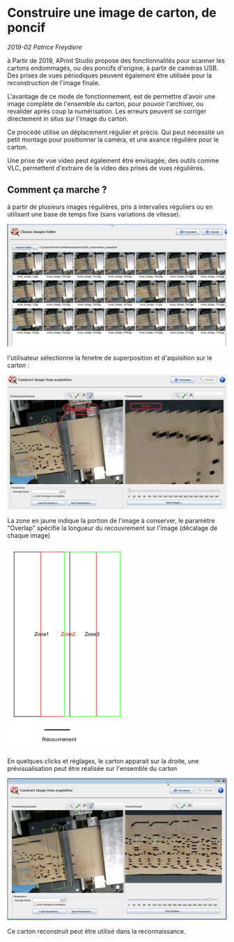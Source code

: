 # Construire une image de carton, de poncif

*2019-02 Patrice Freydiere*



à Partir de 2019, APrint Studio propose des fonctionnalités pour scanner les cartons endommagés, ou des poncifs d'origine,  à partir de caméras USB. Des prises de vues périodiques peuvent également être utilisée pour la reconstruction de l'image finale.

L'avantage de ce mode de fonctionnement, est de permettre d'avoir une image complète de l'ensemble du carton, pour pouvoir l'archiver, ou revalider après coup la numérisation. Les erreurs peuvent se corriger directement in situs sur l'image du carton.

Ce procédé utilise un déplacement régulier et précis. Qui peut nécessité un petit montage pour positionner la caméra, et une avance régulière pour le carton.

Une prise de vue video peut également être envisagée, des outils comme VLC, permettent d'extraire de la video des prises de vues régulières.



## Comment ça marche ?

à partir de plusieurs images régulières, pris à intervalles réguliers ou en utilisant une base de temps fixe (sans variations de vitesse).

![](i1.png)

l'utilisateur sélectionne la fenetre de superposition et d'aquisition sur le carton :

![](i2_r.png)

La zone en jaune indique la portion de l'image à conserver, le paramètre "Overlap" spécifie la longueur du recouvrement sur l'image (décalage de chaque image)

![](explain.png)





En quelques clicks et réglages, le carton apparait sur la droite, une prévisualisation peut être réalisée sur l'ensemble du carton



![](r.png)

Ce carton reconstruit peut être utilisé dans la reconnaissance.